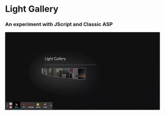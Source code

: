 # Light Gallery
### An experiment with JScript and Classic ASP

![Screen recording](localhost_3004_index.asp.gif)
